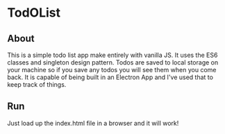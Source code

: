 # TodOList

## About
This is a simple todo list app make entirely with vanilla JS. It uses the ES6 classes and singleton design pattern.
Todos are saved to local storage on your machine so if you save any todos you will see them when you come back.
It is capable of being built in an Electron App and I've used that to keep track of things.

## Run
Just load up the index.html file in a browser and it will work!
